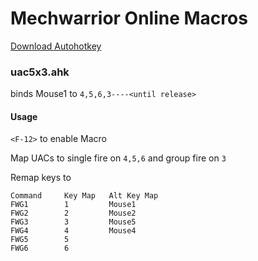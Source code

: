 Mechwarrior Online Macros
=======================

[Download Autohotkey](http://www.autohotkey.com/)

### uac5x3.ahk

binds Mouse1 to `4,5,6,3----<until release>`

#### Usage

`<F-12>` to enable Macro

Map UACs to single fire on `4,5,6` and group fire on `3`

Remap keys to


    Command     Key Map   Alt Key Map
    FWG1        1         Mouse1
    FWG2        2         Mouse2
    FWG3        3         Mouse5
    FWG4        4         Mouse4
    FWG5        5
    FWG6        6


